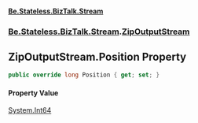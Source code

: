 #### [Be.Stateless.BizTalk.Stream](README.md 'README')
### [Be.Stateless.BizTalk.Stream](Be.Stateless.BizTalk.Stream.md 'Be.Stateless.BizTalk.Stream').[ZipOutputStream](ZipOutputStream.md 'Be.Stateless.BizTalk.Stream.ZipOutputStream')

## ZipOutputStream.Position Property

```csharp
public override long Position { get; set; }
```

#### Property Value
[System.Int64](https://docs.microsoft.com/en-us/dotnet/api/System.Int64 'System.Int64')